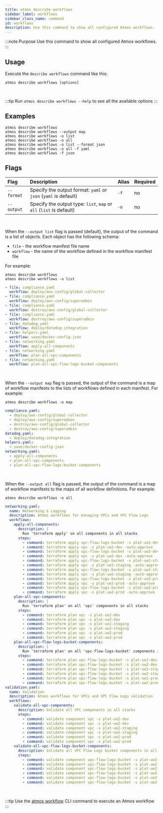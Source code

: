 ```yaml
---
title: atmos describe workflows
sidebar_label: workflows
sidebar_class_name: command
id: workflows
description: Use this command to show all configured Atmos workflows.
---
```


:::note Purpose
Use this command to show all configured Atmos workflows.
:::

## Usage

Execute the `describe workflows` command like this:

```shell
atmos describe workflows [options]
```

<br/>

:::tip
Run `atmos describe workflows --help` to see all the available options
:::

## Examples

```shell
atmos describe workflows
atmos describe workflows --output map
atmos describe workflows -o list
atmos describe workflows -o all
atmos describe workflows -o list --format json
atmos describe workflows -o all -f yaml
atmos describe workflows -f json
```

## Flags

| Flag       | Description                                                         | Alias | Required |
|:-----------|:--------------------------------------------------------------------|:------|:---------|
| `--format` | Specify the output format: `yaml` or `json` (`yaml` is default)     | `-f`  | no       |
| `--output` | Specify the output type: `list`, `map` or `all` (`list` is default) | `-o`  | no       |

<br/>

When the `--output list` flag is passed (default), the output of the command is a list of objects. Each object has the
following schema:

- `file` - the workflow manifest file name
- `workflow` - the name of the workflow defined in the workflow manifest file

For example:

```shell
atmos describe workflows
atmos describe workflows -o list
```

```yaml
- file: compliance.yaml
  workflow: deploy/aws-config/global-collector
- file: compliance.yaml
  workflow: deploy/aws-config/superadmin
- file: compliance.yaml
  workflow: destroy/aws-config/global-collector
- file: compliance.yaml
  workflow: destroy/aws-config/superadmin
- file: datadog.yaml
  workflow: deploy/datadog-integration
- file: helpers.yaml
  workflow: save/docker-config-json
- file: networking.yaml
  workflow: apply-all-components
- file: networking.yaml
  workflow: plan-all-vpc-components
- file: networking.yaml
  workflow: plan-all-vpc-flow-logs-bucket-components
```

<br/>

When the `--output map` flag is passed, the output of the command is a map of workflow manifests to the lists of
workflows defined in each manifest.
For example:

```shell
atmos describe workflows -o map
```

```yaml
compliance.yaml:
  - deploy/aws-config/global-collector
  - deploy/aws-config/superadmin
  - destroy/aws-config/global-collector
  - destroy/aws-config/superadmin
datadog.yaml:
  - deploy/datadog-integration
helpers.yaml:
  - save/docker-config-json
networking.yaml:
  - apply-all-components
  - plan-all-vpc-components
  - plan-all-vpc-flow-logs-bucket-components
```

<br/>

When the `--output all` flag is passed, the output of the command is a map of workflow manifests to the maps of all
workflow definitions. For example:

```shell
atmos describe workflows -o all
```

```yaml
networking.yaml:
  name: Networking & Logging
  description: Atmos workflows for managing VPCs and VPC Flow Logs
  workflows:
    apply-all-components:
      description: |
        Run 'terraform apply' on all components in all stacks
      steps:
        - command: terraform apply vpc-flow-logs-bucket -s plat-ue2-dev -auto-approve
        - command: terraform apply vpc -s plat-ue2-dev -auto-approve
        - command: terraform apply vpc-flow-logs-bucket -s plat-uw2-dev -auto-approve
        - command: terraform apply vpc -s plat-uw2-dev -auto-approve
        - command: terraform apply vpc-flow-logs-bucket -s plat-ue2-staging -auto-approve
        - command: terraform apply vpc -s plat-ue2-staging -auto-approve
        - command: terraform apply vpc-flow-logs-bucket -s plat-uw2-staging -auto-approve
        - command: terraform apply vpc -s plat-uw2-staging -auto-approve
        - command: terraform apply vpc-flow-logs-bucket -s plat-ue2-prod -auto-approve
        - command: terraform apply vpc -s plat-ue2-prod -auto-approve
        - command: terraform apply vpc-flow-logs-bucket -s plat-uw2-prod -auto-approve
        - command: terraform apply vpc -s plat-uw2-prod -auto-approve
    plan-all-vpc-components:
      description: |
        Run 'terraform plan' on all 'vpc' components in all stacks
      steps:
        - command: terraform plan vpc -s plat-ue2-dev
        - command: terraform plan vpc -s plat-uw2-dev
        - command: terraform plan vpc -s plat-ue2-staging
        - command: terraform plan vpc -s plat-uw2-staging
        - command: terraform plan vpc -s plat-ue2-prod
        - command: terraform plan vpc -s plat-uw2-prod
    plan-all-vpc-flow-logs-bucket-components:
      description: |
        Run 'terraform plan' on all 'vpc-flow-logs-bucket' components in all stacks
      steps:
        - command: terraform plan vpc-flow-logs-bucket -s plat-ue2-dev
        - command: terraform plan vpc-flow-logs-bucket -s plat-uw2-dev
        - command: terraform plan vpc-flow-logs-bucket -s plat-ue2-staging
        - command: terraform plan vpc-flow-logs-bucket -s plat-uw2-staging
        - command: terraform plan vpc-flow-logs-bucket -s plat-ue2-prod
        - command: terraform plan vpc-flow-logs-bucket -s plat-uw2-prod
validation.yaml:
  name: Validation
  description: Atmos workflows for VPCs and VPC Flow Logs validation
  workflows:
    validate-all-vpc-components:
      description: Validate all VPC components in all stacks
      steps:
        - command: validate component vpc -s plat-ue2-dev
        - command: validate component vpc -s plat-uw2-dev
        - command: validate component vpc -s plat-ue2-staging
        - command: validate component vpc -s plat-uw2-staging
        - command: validate component vpc -s plat-ue2-prod
        - command: validate component vpc -s plat-uw2-prod
    validate-all-vpc-flow-logs-bucket-components:
      description: Validate all VPC Flow Logs bucket components in all stacks
      steps:
        - command: validate component vpc-flow-logs-bucket -s plat-ue2-dev
        - command: validate component vpc-flow-logs-bucket -s plat-uw2-dev
        - command: validate component vpc-flow-logs-bucket -s plat-ue2-staging
        - command: validate component vpc-flow-logs-bucket -s plat-uw2-staging
        - command: validate component vpc-flow-logs-bucket -s plat-ue2-prod
        - command: validate component vpc-flow-logs-bucket -s plat-uw2-prod
```

<br/>

:::tip
Use the [atmos workflow](/cli/commands/workflow) CLI command to execute an Atmos workflow
:::
